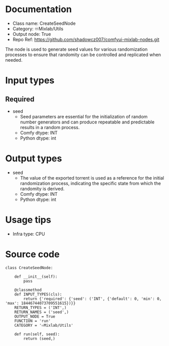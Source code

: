 # Documentation
- Class name: CreateSeedNode
- Category: ♾️Mixlab/Utils
- Output node: True
- Repo Ref: https://github.com/shadowcz007/comfyui-mixlab-nodes.git

The node is used to generate seed values for various randomization processes to ensure that randomity can be controlled and replicated when needed.

# Input types
## Required
- seed
    - Seed parameters are essential for the initialization of random number generators and can produce repeatable and predictable results in a random process.
    - Comfy dtype: INT
    - Python dtype: int

# Output types
- seed
    - The value of the exported torrent is used as a reference for the initial randomization process, indicating the specific state from which the randomity is derived.
    - Comfy dtype: INT
    - Python dtype: int

# Usage tips
- Infra type: CPU

# Source code
```
class CreateSeedNode:

    def __init__(self):
        pass

    @classmethod
    def INPUT_TYPES(cls):
        return {'required': {'seed': ('INT', {'default': 0, 'min': 0, 'max': 18446744073709551615})}}
    RETURN_TYPES = ('INT',)
    RETURN_NAMES = ('seed',)
    OUTPUT_NODE = True
    FUNCTION = 'run'
    CATEGORY = '♾️Mixlab/Utils'

    def run(self, seed):
        return (seed,)
```